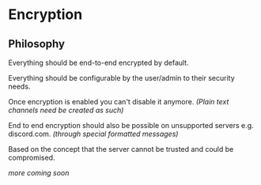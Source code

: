 # Encryption

## Philosophy

Everything should be end-to-end encrypted by default.

Everything should be configurable by the user/admin to their security needs.

Once encryption is enabled you can't disable it anymore. _(Plain text channels need be created as such)_

End to end encryption should also be possible on unsupported servers e.g. discord.com. _(through special formatted messages)_

Based on the concept that the server cannot be trusted and could be compromised.

_more coming soon_
